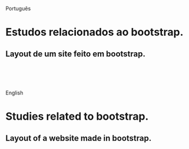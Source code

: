 Português
# Estudos relacionados ao bootstrap.
## Layout de um site feito em bootstrap.
<br><br/>
<br><br/>
English
# Studies related to bootstrap.
## Layout of a website made in bootstrap.
